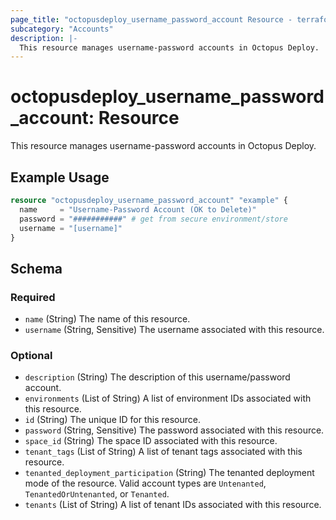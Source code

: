 ```yaml
---
page_title: "octopusdeploy_username_password_account Resource - terraform-provider-octopusdeploy"
subcategory: "Accounts"
description: |-
  This resource manages username-password accounts in Octopus Deploy.
---
```


# octopusdeploy_username_password_account: Resource

This resource manages username-password accounts in Octopus Deploy.

## Example Usage

```terraform
resource "octopusdeploy_username_password_account" "example" {
  name     = "Username-Password Account (OK to Delete)"
  password = "###########" # get from secure environment/store
  username = "[username]"
}
```
<!-- schema generated by tfplugindocs -->
## Schema

### Required

- `name` (String) The name of this resource.
- `username` (String, Sensitive) The username associated with this resource.

### Optional

- `description` (String) The description of this username/password account.
- `environments` (List of String) A list of environment IDs associated with this resource.
- `id` (String) The unique ID for this resource.
- `password` (String, Sensitive) The password associated with this resource.
- `space_id` (String) The space ID associated with this resource.
- `tenant_tags` (List of String) A list of tenant tags associated with this resource.
- `tenanted_deployment_participation` (String) The tenanted deployment mode of the resource. Valid account types are `Untenanted`, `TenantedOrUntenanted`, or `Tenanted`.
- `tenants` (List of String) A list of tenant IDs associated with this resource.


